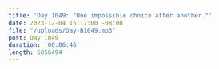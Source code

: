 ```yaml
---
title: 'Day 1049: "One impossible choice after another."'
date: 2023-12-04 15:17:00 -08:00
file: "/uploads/Day-B1049.mp3"
post: Day 1049
duration: '00:06:46'
length: 6056494
---
```


